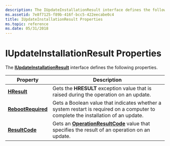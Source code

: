 ```yaml
---
description: The IUpdateInstallationResult interface defines the following properties.
ms.assetid: 7e8f7125-f89b-416f-bcc5-422eecabe0c4
title: IUpdateInstallationResult Properties
ms.topic: reference
ms.date: 05/31/2018
---
```


# IUpdateInstallationResult Properties

The [**IUpdateInstallationResult**](/windows/desktop/api/Wuapi/nn-wuapi-iupdateinstallationresult) interface defines the following properties.



| Property                                                           | Description                                                                                                                       |
|--------------------------------------------------------------------|-----------------------------------------------------------------------------------------------------------------------------------|
| [**HResult**](/windows/desktop/api/Wuapi/nf-wuapi-iupdateinstallationresult-get_hresult)               | Gets the **HRESULT** exception value that is raised during the operation on an update.                                            |
| [**RebootRequired**](/windows/desktop/api/Wuapi/nf-wuapi-iupdateinstallationresult-get_rebootrequired) | Gets a Boolean value that indicates whether a system restart is required on a computer to complete the installation of an update. |
| [**ResultCode**](/windows/desktop/api/Wuapi/nf-wuapi-iupdateinstallationresult-get_resultcode)         | Gets an [**OperationResultCode**](/windows/win32/api/wuapi/ne-wuapi-operationresultcode) value that specifies the result of an operation on an update.          |



 

 

 



